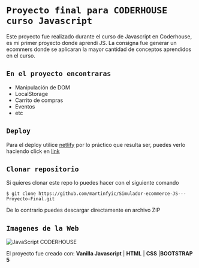 # `Proyecto final para CODERHOUSE curso Javascript`

Este proyecto fue realizado durante el curso de Javascript en Coderhouse, es mi primer proyecto donde aprendi JS. La consigna fue generar un ecommers donde se aplicaran la mayor cantidad de conceptos aprendidos en el curso.

## `En el proyecto encontraras`

- Manipulación de DOM
- LocalStorage
- Carrito de compras
- Eventos
- etc

## `Deploy`

Para el deploy utilice [netlify](https://www.netlify.com) por lo práctico que resulta ser, puedes verlo haciendo click en [link](https://simulador-ecommerce-js.netlify.app/) 

## `Clonar repositorio`

Si quieres clonar este repo lo puedes hacer con el siguiente comando

```
$ git clone https://github.com/martinfyic/Simulador-ecommerce-JS---Proyecto-Final.git
```

De lo contrario puedes descargar directamente en archivo ZIP

## `Imagenes de la Web`

![JavaScript CODERHOUSE](https://simulador-ecommerce-js.netlify.app/img/hero_1.jpeg)

El proyecto fue creado con: **Vanilla Javascript** | **HTML** | **CSS** |**BOOTSTRAP 5**

